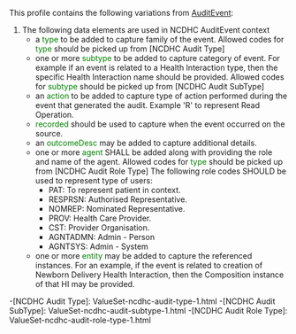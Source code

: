 This profile contains the following variations from [AuditEvent](http://hl7.org/fhir/STU3/AuditEvent):

1. The following data elements are used in NCDHC AuditEvent context
   * a <span style='color:green'> type </span> to be added to capture family of the event. Allowed codes for <span style='color:green'> type </span>  should be picked up from [NCDHC Audit Type]
   * one or more <span style='color:green'> subtype </span> to be added to capture category of event. For example if an event is related to a Health Interaction type, then the specific Health Interaction name should be provided. Allowed codes for <span style='color:green'> subtype </span>  should be picked up from [NCDHC Audit SubType]
   * an <span style='color:green'> action </span> to be added to capture  type of action performed during the event that generated the audit. Example 'R' to represent Read Operation. 
   * <span style='color:green'> recorded </span> should be used to capture when the event occurred on the source.
   * an <span style='color:green'> outcomeDesc </span> may be added to capture additional details.
   * one or more <span style='color:green'> agent </span> SHALL be added along with providing the role and name of the agent. Allowed codes for <span style='color:green'> type </span>  should be picked up from [NCDHC Audit Role Type] The following role codes SHOULD be used to represent type of users:
		* PAT: To represent patient in context.	
		* RESPRSN: Authorised Representative.
		* NOMREP: Nominated Representative. 
		* PROV: Health Care Provider.
		* CST: Provider Organisation. 
		* AGNTADMN: Admin - Person
		* AGNTSYS: Admin - System				
   * one or more <span style='color:green'> entity </span> may be added to capture the referenced instances. For an example, if the event is related to creation of Newborn Delivery Health Interaction, then the Composition instance of that HI may be provided. 


-[NCDHC Audit Type]: ValueSet-ncdhc-audit-type-1.html
-[NCDHC Audit SubType]: ValueSet-ncdhc-audit-subtype-1.html
-[NCDHC Audit Role Type]: ValueSet-ncdhc-audit-role-type-1.html